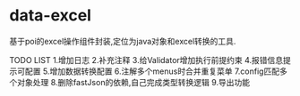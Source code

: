# data-excel
基于poi的excel操作组件封装,定位为java对象和excel转换的工具.


TODO LIST
1.增加日志
2.补充注释
3.给Validator增加执行前提约束
4.报错信息提示可配置
5.增加数据转换配置
6.注解多个menus时合并重复菜单
7.config匹配多个对象处理
8.删除fastJson的依赖,自己完成类型转换逻辑
9.导出功能
